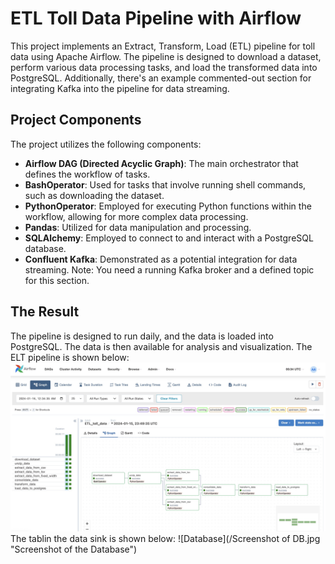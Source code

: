 # ETL Toll Data Pipeline with Airflow

This project implements an Extract, Transform, Load (ETL) pipeline for toll data using Apache Airflow. The pipeline is designed to download a dataset, perform various data processing tasks, and load the transformed data into PostgreSQL. Additionally, there's an example commented-out section for integrating Kafka into the pipeline for data streaming.

## Project Components
The project utilizes the following components:

- **Airflow DAG (Directed Acyclic Graph)**: The main orchestrator that defines the workflow of tasks.
- **BashOperator**: Used for tasks that involve running shell commands, such as downloading the dataset.
- **PythonOperator**: Employed for executing Python functions within the workflow, allowing for more complex data processing.
- **Pandas**: Utilized for data manipulation and processing.
- **SQLAlchemy**: Employed to connect to and interact with a PostgreSQL database.
- **Confluent Kafka**: Demonstrated as a potential integration for data streaming. Note: You need a running Kafka broker and a defined topic for this section.

## The Result
The pipeline is designed to run daily, and the data is loaded into PostgreSQL. The data is then available for analysis and visualization.
The ELT pipeline is shown below:
![Airflow_graph](/Airflow_graph.jpg "Screenshot of the Airflow_graph")
The tablin the data sink is shown below:
![Database](/Screenshot of DB.jpg "Screenshot of the Database")


